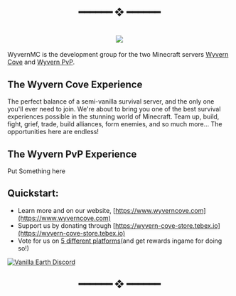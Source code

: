 <h2 align="center"> ━━━━━━  ❖  ━━━━━━ </h2>


<h1 align="center"> <img src="https://raw.githubusercontent.com/WyvernMC/.github/main/profile/assets/header.png"> </h1>

WyvernMC is the development group for the two Minecraft servers [Wyvern Cove](https://www.wyverncove.com/) and [Wyvern PvP](https://www.pvpwyvern.com/). 


## The Wyvern Cove Experience

The perfect balance of a semi-vanilla survival server, and the only one you'll ever need to join. We're about to bring you one of the best survival experiences possible in the stunning world of Minecraft. Team up, build, fight, grief, trade, build alliances, form enemies, and so much more... The opportunities here are endless!

## The Wyvern PvP Experience

Put Something here

## Quickstart:
- Learn more and on our website, [https://www.wyverncove.com](https://www.wyverncove.com)
- Support us by donating through [https://wyvern-cove-store.tebex.io](https://wyvern-cove-store.tebex.io)
- Vote for us on [5 different platforms](https://discord.gg/J5qNNymBAQ)(and get rewards ingame for doing so!)


<a href="https://discord.gg/kDF6hPsEgr" align = "center">
         <img alt="Vanilla Earth Discord" src="https://discord.com/api/guilds/918270591499403304/widget.png?style=banner2">
</a>


<h2 align="center"> ━━━━━━  ❖  ━━━━━━ </h2>